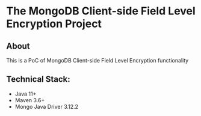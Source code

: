# The MongoDB Client-side Field Level Encryption Project

## About

This is a PoC of MongoDB Client-side Field Level Encryption functionality

## Technical Stack:

- Java 11+
- Maven 3.6+
- Mongo Java Driver 3.12.2

